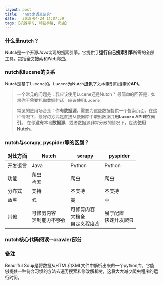 ```yaml
---
layout: post
title:  "nutch调查研究"
date:   2018-04-24 14:07:39
tags: [机器学习, 特征构建, 爬虫]
---
```



### 什么是nutch？
Nutch是一个开源*Java*实现的搜索引擎。它提供了**运行自己搜索引擎**所需的全部工具。包括全文搜索和Web爬虫。
### nutch和lucene的关系
Nutch是基于Lucene的。Lucene为Nutch**提供**了文本索引和搜索的**API**。
>一个常见的问题是：我应该使用Lucene还是Nutch？
>最简单的回答是：如果你不需要抓取数据的话，应该使用Lucene。

>常见的应用场合是：你**有数据源**，需要为这些数据提供一个搜索页面。在这种情况下，最好的方式是直接从数据库中取出数据并**用Lucene API建立索引**。
>在你**没有**本地**数据源**，或者数据源非常分散的情况下，应该**使用Nutch**。

### nutch与scrapy, pyspider等的区别？

|  对比方面  |  Nutch  |  scrapy  |  pyspider  |
| --- | --- | --- | --- |
| 开发语言 | Java | Python | Python |
| 功能   |爬虫<br>检索|爬虫|爬虫|
| 分布式  |支持|不支持|不支持|
| 效率   |低|高|中|
| 其他 |可修剪内容<br>定制能力不够强|可修剪内容<br>文档全<br>自定义程度高|易于配置<br>快速开发爬虫|

### nutch核心代码阅读--crawler部分

### 备注
  Beautiful Soup是将数据从HTML和XML文件中解析出来的一个python库，它能够提供一种符合习惯的方法去遍历搜索和修改解析树，这将大大减少爬虫程序的运行时间。
